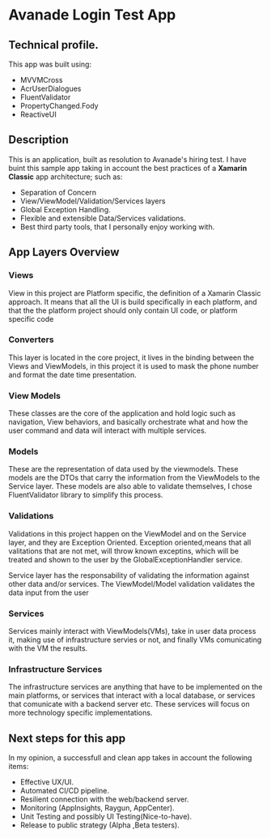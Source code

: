 # Avanade Login Test App

## Technical profile.

This app was built using:
* MVVMCross
* AcrUserDialogues
* FluentValidator
* PropertyChanged.Fody
* ReactiveUI

## Description
This is an application, built as resolution to Avanade's hiring test.
I have buint this sample app taking in account the best practices of a **Xamarin Classic** app architecture; such as:

* Separation of Concern
* View/ViewModel/Validation/Services layers
* Global Exception Handling.
* Flexible and extensible Data/Services validations.
* Best third party tools, that I personally enjoy working with.

## App Layers Overview
### Views
View in this project are Platform specific, the definition of a Xamarin Classic approach. It means that all the UI is build specifically in each platform, and that the the platform project should only contain UI code, or platform specific code
### Converters 
This layer is located in the core project, it lives in the binding between the Views and ViewModels, in this project it is used to mask the phone number and format the date time presentation.
### View Models
These classes are the core of the application and hold logic such as navigation, View behaviors, and basically orchestrate what and how the user command and data will interact with multiple services.
### Models
These are the representation of data used by the viewmodels. These models are the DTOs that carry the information from the ViewModels to the Service layer. These models are also able to validate themselves, I chose FluentValidator library to simplify this process.
### Validations
Validations in this project happen on the ViewModel and on the Service layer, and they are Exception Oriented. Exception oriented,means that all valitations that are not met, will throw known exceptins, which will be treated and shown to the user by the GlobalExceptionHandler service.

Service layer has the responsability of validating the information against other data and/or services. The ViewModel/Model validation validates the data input from the user
### Services
Services mainly interact with ViewModels(VMs), take in user data process it, making use of infrastructure servies or not, and finally VMs comunicating with the VM the results.
### Infrastructure Services
The infrastructure services are anything that have to be implemented on the main platforms, or services that interact with a local database, or services that comunicate with a backend server etc. These services will focus on more technology specific implementations.

## Next steps for this app
In my opinion, a successfull and clean app takes in account the following items:


* Effective UX/UI.
* Automated CI/CD pipeline.
* Resilient connection with the web/backend server.
* Monitoring (AppInsights, Raygun, AppCenter).
* Unit Testing and possibly UI Testing(Nice-to-have).
* Release to public strategy (Alpha ,Beta testers).